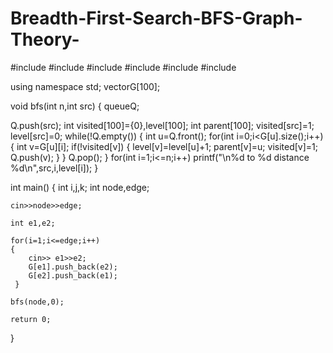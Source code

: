 # Breadth-First-Search-BFS-Graph-Theory-

#include <iostream>
#include <cstdio>
#include <cstring>
#include <vector>
#include <algorithm>
#include <queue>

using namespace std;
vector<int>G[100];

void bfs(int n,int src)
{
   queue<int>Q;

   Q.push(src);
    int visited[100]={0},level[100];
    int parent[100];
    visited[src]=1;
    level[src]=0;
   while(!Q.empty())
  {
     int u=Q.front();
     for(int i=0;i<G[u].size();i++)
     {
       int v=G[u][i];
       if(!visited[v])
       {
         level[v]=level[u]+1;
         parent[v]=u;
         visited[v]=1;
         Q.push(v);
        }
     }
    Q.pop();
   }
  for(int i=1;i<=n;i++)
  printf("\n%d to %d distance %d\n",src,i,level[i]);
}


int main()
{
    int i,j,k;
    int node,edge;

    cin>>node>>edge;

    int e1,e2;

    for(i=1;i<=edge;i++)
    {
        cin>> e1>>e2;
        G[e1].push_back(e2);
        G[e2].push_back(e1);
     }

    bfs(node,0);

    return 0;
}
